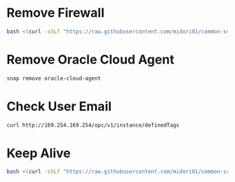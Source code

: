 # Remove Firewall
```bash
bash <(curl -sSLf "https://raw.githubusercontent.com/midori01/common-scripts/main/oracle/firewall.sh")
```

# Remove Oracle Cloud Agent
```bash
snap remove oracle-cloud-agent
```

# Check User Email
```bash
curl http://169.254.169.254/opc/v1/instance/definedTags
```

# Keep Alive
```bash
bash <(curl -sSLf "https://raw.githubusercontent.com/midori01/common-scripts/main/oracle/keepalive.sh")
```
